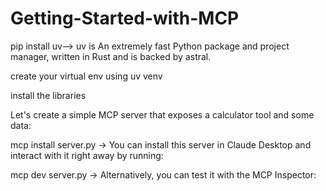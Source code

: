 # Getting-Started-with-MCP

pip install uv--> uv is An extremely fast Python package and project manager, written in Rust and is backed by astral.

create your virtual env using uv venv

install the libraries

Let's create a simple MCP server that exposes a calculator tool and some data:

mcp install server.py -> You can install this server in Claude Desktop and interact with it right away by running:

mcp dev server.py -> Alternatively, you can test it with the MCP Inspector:


